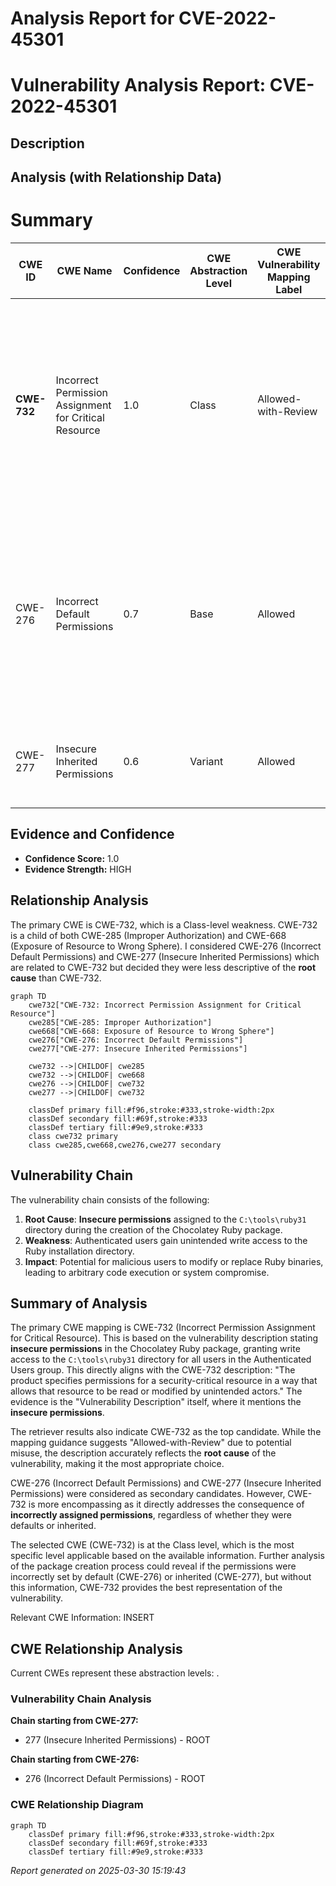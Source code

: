 # Analysis Report for CVE-2022-45301

# Vulnerability Analysis Report: CVE-2022-45301

## Description



## Analysis (with Relationship Data)

# Summary
| CWE ID | CWE Name | Confidence | CWE Abstraction Level | CWE Vulnerability Mapping Label | CWE-Vulnerability Mapping Notes |
|---|---|---|---|---|---|
| **CWE-732** | Incorrect Permission Assignment for Critical Resource | 1.0 | Class | Allowed-with-Review | Primary CWE: The vulnerability description clearly indicates **insecure permissions** assigned to the `C:\tools\ruby31` directory, granting unintended write access to the "Authenticated Users" group. |
| CWE-276 | Incorrect Default Permissions | 0.7 | Base | Allowed | Secondary Candidate: While CWE-732 is the primary mapping, CWE-276 could be considered as it relates to the permissions being set incorrectly during the package installation process. |
| CWE-277 | Insecure Inherited Permissions | 0.6 | Variant | Allowed | Secondary Candidate: Also, it is possible that the insecure permissions were inherited. |

## Evidence and Confidence

*   **Confidence Score:** 1.0
*   **Evidence Strength:** HIGH

## Relationship Analysis
The primary CWE is CWE-732, which is a Class-level weakness. CWE-732 is a child of both CWE-285 (Improper Authorization) and CWE-668 (Exposure of Resource to Wrong Sphere). I considered CWE-276 (Incorrect Default Permissions) and CWE-277 (Insecure Inherited Permissions) which are related to CWE-732 but decided they were less descriptive of the **root cause** than CWE-732.

```mermaid
graph TD
    cwe732["CWE-732: Incorrect Permission Assignment for Critical Resource"]
    cwe285["CWE-285: Improper Authorization"]
    cwe668["CWE-668: Exposure of Resource to Wrong Sphere"]
    cwe276["CWE-276: Incorrect Default Permissions"]
    cwe277["CWE-277: Insecure Inherited Permissions"]
    
    cwe732 -->|CHILDOF| cwe285
    cwe732 -->|CHILDOF| cwe668
    cwe276 -->|CHILDOF| cwe732
    cwe277 -->|CHILDOF| cwe732
    
    classDef primary fill:#f96,stroke:#333,stroke-width:2px
    classDef secondary fill:#69f,stroke:#333
    classDef tertiary fill:#9e9,stroke:#333
    class cwe732 primary
    class cwe285,cwe668,cwe276,cwe277 secondary
```

## Vulnerability Chain
The vulnerability chain consists of the following:
1.  **Root Cause**: **Insecure permissions** assigned to the `C:\tools\ruby31` directory during the creation of the Chocolatey Ruby package.
2.  **Weakness**: Authenticated users gain unintended write access to the Ruby installation directory.
3.  **Impact**: Potential for malicious users to modify or replace Ruby binaries, leading to arbitrary code execution or system compromise.

## Summary of Analysis
The primary CWE mapping is CWE-732 (Incorrect Permission Assignment for Critical Resource). This is based on the vulnerability description stating **insecure permissions** in the Chocolatey Ruby package, granting write access to the `C:\tools\ruby31` directory for all users in the Authenticated Users group. This directly aligns with the CWE-732 description: "The product specifies permissions for a security-critical resource in a way that allows that resource to be read or modified by unintended actors." The evidence is the "Vulnerability Description" itself, where it mentions the **insecure permissions**.

The retriever results also indicate CWE-732 as the top candidate. While the mapping guidance suggests "Allowed-with-Review" due to potential misuse, the description accurately reflects the **root cause** of the vulnerability, making it the most appropriate choice.

CWE-276 (Incorrect Default Permissions) and CWE-277 (Insecure Inherited Permissions) were considered as secondary candidates. However, CWE-732 is more encompassing as it directly addresses the consequence of **incorrectly assigned permissions**, regardless of whether they were defaults or inherited.

The selected CWE (CWE-732) is at the Class level, which is the most specific level applicable based on the available information. Further analysis of the package creation process could reveal if the permissions were incorrectly set by default (CWE-276) or inherited (CWE-277), but without this information, CWE-732 provides the best representation of the vulnerability.

Relevant CWE Information:
INSERT


## CWE Relationship Analysis

Current CWEs represent these abstraction levels: .


### Vulnerability Chain Analysis

**Chain starting from CWE-277:**
- 277 (Insecure Inherited Permissions) - ROOT


**Chain starting from CWE-276:**
- 276 (Incorrect Default Permissions) - ROOT



### CWE Relationship Diagram

```mermaid
graph TD
    classDef primary fill:#f96,stroke:#333,stroke-width:2px
    classDef secondary fill:#69f,stroke:#333
    classDef tertiary fill:#9e9,stroke:#333
```



*Report generated on 2025-03-30 15:19:43*

